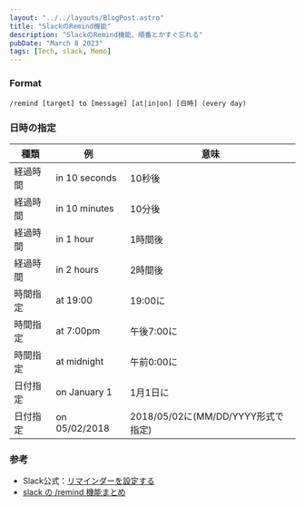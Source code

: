 ```yaml
---
layout: "../../layouts/BlogPost.astro"
title: "SlackのRemind機能"
description: "SlackのRemind機能、順番とかすぐ忘れる"
pubDate: "March 8 2023"
tags: [Tech, slack, Memo]
---
```


### Format

`/remind [target] to [message] [at|in|on] [日時] (every day)`

### 日時の指定

|種類 | 例 | 意味|
| --------- | -------- | ------ |
| 経過時間 | in 10 seconds | 10秒後 |
| 経過時間 | in 10 minutes | 10分後 |
| 経過時間 | in 1 hour | 1時間後 |
| 経過時間 | in 2 hours | 2時間後 |
| 時間指定 | at 19:00 | 19:00に |
| 時間指定 | at 7:00pm | 午後7:00に |
| 時間指定 | at midnight | 午前0:00に |
| 日付指定 | on January 1 | 1月1日に |
| 日付指定 | on 05/02/2018 | 2018/05/02に(MM/DD/YYYY形式で指定) |

### 参考

- Slack公式：[リマインダーを設定する
](https://slack.com/intl/ja-jp/help/articles/208423427-%E3%83%AA%E3%83%9E%E3%82%A4%E3%83%B3%E3%83%80%E3%83%BC%E3%82%92%E8%A8%AD%E5%AE%9A%E3%81%99%E3%82%8B)
- [slack の /remind 機能まとめ](https://qiita.com/takesato/items/335061d7945ebd5c23f7)
